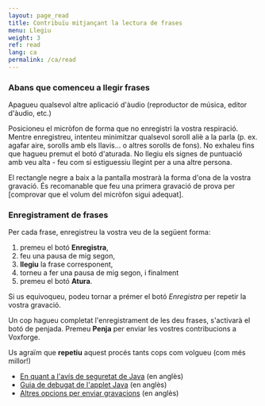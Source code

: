 ```yaml
---
layout: page_read
title: Contribuïu mitjançant la lectura de frases
menu: Llegiu
weight: 3
ref: read
lang: ca
permalink: /ca/read
---
```


### Abans que comenceu a llegir frases

Apagueu qualsevol altre aplicació d'àudio (reproductor de música, editor d'àudio, etc.)

Posicioneu el micròfon de forma que no enregistri la vostra respiració. Mentre enregistreu, intenteu minimitzar qualsevol soroll aliè a la parla (p. ex. agafar aire, sorolls amb els llavis... o altres sorolls de fons). No exhaleu fins que hagueu premut el botó d'aturada. No llegiu els signes de puntuació amb veu alta - feu com si estiguessiu llegint per a una altre persona.

El rectangle negre a baix a la pantalla mostrarà la forma d'ona de la vostra gravació. És recomanable que feu una primera gravació de prova per [comprovar que el volum del micròfon sigui adequat].

### Enregistrament de frases

Per cada frase, enregistreu la vostra veu de la següent forma:

1.  premeu el botó **Enregistra**,
2.  feu una pausa de mig segon,
3.  **llegiu** la frase corresponent,
4.  torneu a fer una pausa de mig segon, i finalment
5.  premeu el botó **Atura**.

Si us equivoqueu, podeu tornar a prémer el botó *Enregistra* per repetir la vostra gravació.

Un cop hagueu completat l'enregistrament de les deu frases, s'activarà el botó de penjada. Premeu **Penja** per enviar les vostres contribucions a Voxforge.

Us agraïm que **repetiu** aquest procés tants cops com volgueu (com més millor!)

-   [En quant a l'avís de seguretat de Java] (en anglès)
-   [Guia de debugat de l'applet Java] (en anglès)
-   [Altres opcions per enviar gravacions] (en anglès)


  [En quant a l'avís de seguretat de Java]: http://www.voxforge.org/home/read2/java-security-warning
  [Guia de debugat de l'applet Java]: http://www.voxforge.org/home/read2/java
  [Altres opcions per enviar gravacions]: http://www.voxforge.org/home/submit
